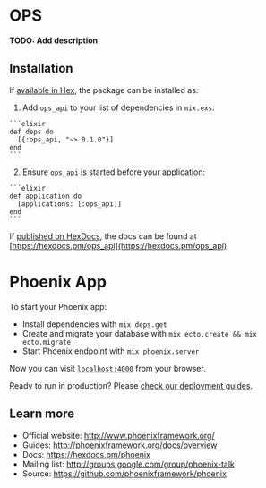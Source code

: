 # OPS

**TODO: Add description**

## Installation

If [available in Hex](https://hex.pm/docs/publish), the package can be installed as:

  1. Add `ops_api` to your list of dependencies in `mix.exs`:

    ```elixir
    def deps do
      [{:ops_api, "~> 0.1.0"}]
    end
    ```

  2. Ensure `ops_api` is started before your application:

    ```elixir
    def application do
      [applications: [:ops_api]]
    end
    ```

If [published on HexDocs](https://hex.pm/docs/tasks#hex_docs), the docs can
be found at [https://hexdocs.pm/ops_api](https://hexdocs.pm/ops_api)


# Phoenix App

To start your Phoenix app:

  * Install dependencies with `mix deps.get`
  * Create and migrate your database with `mix ecto.create && mix ecto.migrate`
  * Start Phoenix endpoint with `mix phoenix.server`

Now you can visit [`localhost:4000`](http://localhost:4000) from your browser.

Ready to run in production? Please [check our deployment guides](http://www.phoenixframework.org/docs/deployment).

## Learn more

  * Official website: http://www.phoenixframework.org/
  * Guides: http://phoenixframework.org/docs/overview
  * Docs: https://hexdocs.pm/phoenix
  * Mailing list: http://groups.google.com/group/phoenix-talk
  * Source: https://github.com/phoenixframework/phoenix
